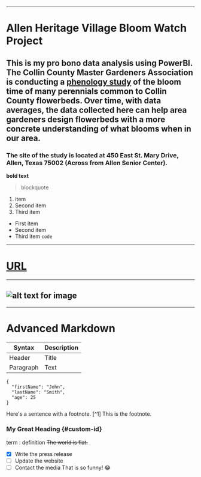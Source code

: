 
---
# Allen Heritage Village Bloom Watch Project
## This is my pro bono data analysis using PowerBI.  The Collin County Master Gardeners Association is conducting a [phenology study](https://bit.ly/3fNTslu) of the bloom time of many perennials common to Collin County flowerbeds.  Over time, with data averages, the data collected here can help area gardeners design flowerbeds with a more concrete understanding of what blooms when in our area.
### The site of the study is located at 450 East St. Mary Drive, Allen, Texas 75002 (Across from Allen Senior Center).

**bold text**
> blockquote
1. item
2. Second item
3. Third item
- First item
- Second item
- Third item
`code`
---
# [URL](https://www.example.com)
---
![alt text for image](image.jpg)
---
---
 

# Advanced  Markdown
| Syntax | Description |
| ----------- | ----------- |
| Header | Title |
| Paragraph | Text |
```
{
  "firstName": "John",
  "lastName": "Smith",
  "age": 25
}
```
Here's a sentence with a footnote. [^1]
This is the footnote.
### My Great Heading {#custom-id}
term
: definition
~~The world is flat.~~
- [x] Write the press release
- [ ] Update the website
- [ ] Contact the media
That is so funny! :joy: